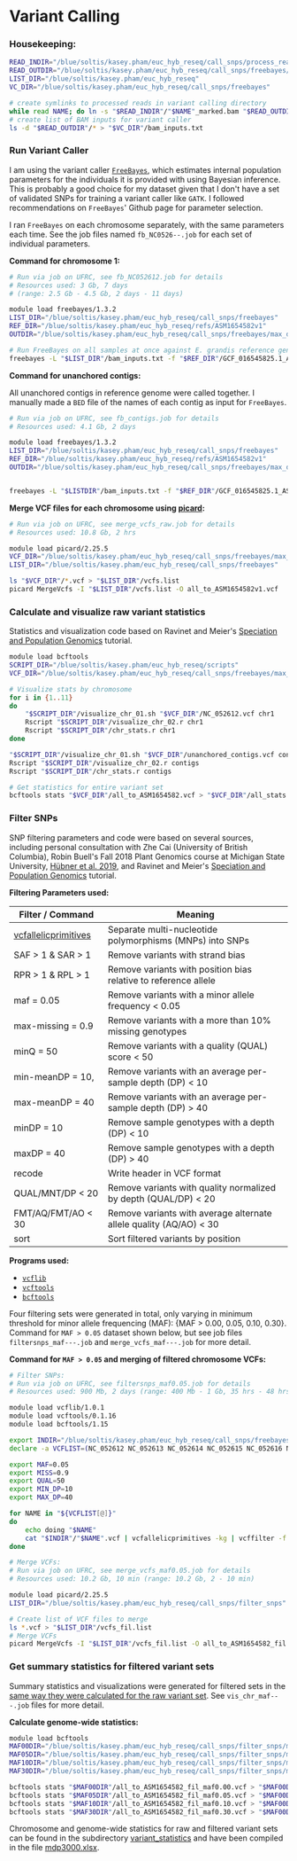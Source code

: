 # Variant Calling

### Housekeeping:
```bash
READ_INDIR="/blue/soltis/kasey.pham/euc_hyb_reseq/call_snps/process_reads/04.markdup"
READ_OUTDIR="/blue/soltis/kasey.pham/euc_hyb_reseq/call_snps/freebayes/reads"
LIST_DIR="/blue/soltis/kasey.pham/euc_hyb_reseq"
VC_DIR="/blue/soltis/kasey.pham/euc_hyb_reseq/call_snps/freebayes"

# create symlinks to processed reads in variant calling directory
while read NAME; do ln -s "$READ_INDIR"/"$NAME"_marked.bam "$READ_OUTDIR"/"$NAME"_marked.bam; done < "$LIST_DIR"/sample_ids.txt
# create list of BAM inputs for variant caller
ls -d "$READ_OUTDIR"/* > "$VC_DIR"/bam_inputs.txt
```

### Run Variant Caller
I am using the variant caller [`FreeBayes`](https://github.com/freebayes/freebayes), which estimates internal population parameters for the individuals it is provided with using Bayesian inference. This is probably a good choice for my dataset given that I don't have a set of validated SNPs for training a variant caller like `GATK`. I followed recommendations on `FreeBayes`' Github page for parameter selection.

I ran `FreeBayes` on each chromosome separately, with the same parameters each time. See the job files named `fb_NC0526--.job` for each set of individual parameters.

**Command for chromosome 1:**

```bash
# Run via job on UFRC, see fb_NC052612.job for details
# Resources used: 3 Gb, 7 days 
# (range: 2.5 Gb - 4.5 Gb, 2 days - 11 days)

module load freebayes/1.3.2
LIST_DIR="/blue/soltis/kasey.pham/euc_hyb_reseq/call_snps/freebayes"
REF_DIR="/blue/soltis/kasey.pham/euc_hyb_reseq/refs/ASM1654582v1"
OUTDIR="/blue/soltis/kasey.pham/euc_hyb_reseq/call_snps/freebayes/max_dp_3000"

# Run FreeBayes on all samples at once against E. grandis reference genome, call sites with a maximum depth of 3000
freebayes -L "$LIST_DIR"/bam_inputs.txt -f "$REF_DIR"/GCF_016545825.1_ASM1654582v1_genomic.fna -r NC_052612.1 -v "$OUTDIR"/NC_052612.vcf -g 3000
```

**Command for unanchored contigs:**

All unanchored contigs in reference genome were called together. I manually made a `BED` file of the names of each contig as input for `FreeBayes`.

```bash
# Run via job on UFRC, see fb_contigs.job for details
# Resources used: 4.1 Gb, 2 days 

module load freebayes/1.3.2
LIST_DIR="/blue/soltis/kasey.pham/euc_hyb_reseq/call_snps/freebayes"
REF_DIR="/blue/soltis/kasey.pham/euc_hyb_reseq/refs/ASM1654582v1"
OUTDIR="/blue/soltis/kasey.pham/euc_hyb_reseq/call_snps/freebayes/max_dp_3000"


freebayes -L "$LISTDIR"/bam_inputs.txt -f "$REF_DIR"/GCF_016545825.1_ASM1654582v1_genomic.fna -t "$LIST_DIR"/ASM1654582_unanchored_contigs.bed  -v "$OUTDIR"/unanchored_contigs.vcf
```

**Merge VCF files for each chromosome using [picard](https://gatk.broadinstitute.org/hc/en-us/articles/360036713331-MergeVcfs-Picard):**

```bash
# Run via job on UFRC, see merge_vcfs_raw.job for details
# Resources used: 10.8 Gb, 2 hrs 

module load picard/2.25.5
VCF_DIR="/blue/soltis/kasey.pham/euc_hyb_reseq/call_snps/freebayes/max_dp_3000"
LIST_DIR="/blue/soltis/kasey.pham/euc_hyb_reseq/call_snps/freebayes"

ls "$VCF_DIR"/*.vcf > "$LIST_DIR"/vcfs.list
picard MergeVcfs -I "$LIST_DIR"/vcfs.list -O all_to_ASM1654582v1.vcf
```

### Calculate and visualize raw variant statistics
Statistics and visualization code based on Ravinet and Meier's [Speciation and Population Genomics](https://speciationgenomics.github.io/) tutorial.

```bash
module load bcftools
SCRIPT_DIR="/blue/soltis/kasey.pham/euc_hyb_reseq/scripts"
VCF_DIR="/blue/soltis/kasey.pham/euc_hyb_reseq/call_snps/freebayes/max_dp_3000"

# Visualize stats by chromosome
for i in {1..11}
do
    "$SCRIPT_DIR"/visualize_chr_01.sh "$VCF_DIR"/NC_052612.vcf chr1
    Rscript "$SCRIPT_DIR"/visualize_chr_02.r chr1
    Rscript "$SCRIPT_DIR"/chr_stats.r chr1
done

"$SCRIPT_DIR"/visualize_chr_01.sh "$VCF_DIR"/unanchored_contigs.vcf contigs
Rscript "$SCRIPT_DIR"/visualize_chr_02.r contigs
Rscript "$SCRIPT_DIR"/chr_stats.r contigs

# Get statistics for entire variant set
bcftools stats "$VCF_DIR"/all_to_ASM1654582.vcf > "$VCF_DIR"/all_stats.txt
```

### Filter SNPs
SNP filtering parameters and code were based on several sources, including personal consultation with Zhe Cai (University of British Columbia), Robin Buell's Fall 2018 Plant Genomics course at Michigan State University, [Hübner et al. 2019](https://doi.org/10.1038/s41477-018-0329-0), and Ravinet and Meier's [Speciation and Population Genomics](https://speciationgenomics.github.io/) tutorial.

**Filtering Parameters used:**

| Filter / Command                            | Meaning                                                             |
| ------------------------------------------- | ------------------------------------------------------------------- |
| [vcfallelicprimitives](https://github.com/vcflib/vcflib/blob/master/doc/vcfallelicprimitives.md) | Separate multi-nucleotide polymorphisms (MNPs) into SNPs |
| SAF > 1 & SAR > 1                           | Remove variants with strand bias                                    |
| RPR > 1 & RPL > 1                           | Remove variants with position bias relative to reference allele     |
| maf = 0.05                                  | Remove variants with a minor allele frequency < 0.05                |
| max-missing = 0.9                           | Remove variants with a more than 10% missing genotypes              |
| minQ = 50                                   | Remove variants with a quality (QUAL) score < 50                    |
| min-meanDP = 10,                            | Remove variants with an average per-sample depth (DP) < 10          |
| max-meanDP = 40                             | Remove variants with an average per-sample depth (DP) > 40          |
| minDP = 10                                  | Remove sample genotypes with a depth (DP) < 10                      |
| maxDP = 40                                  | Remove sample genotypes with a depth (DP) > 40                      |
| recode                                      | Write header in VCF format                                          |
| QUAL/MNT/DP < 20                            | Remove variants with quality normalized by depth (QUAL/DP) < 20     |
| FMT/AQ/FMT/AO < 30                          | Remove variants with average alternate allele quality (AQ/AO) < 30  |
| sort                                        | Sort filtered variants by position                                  |

**Programs used:**

* [`vcflib`](https://github.com/vcflib/vcflib)
* [`vcftools`](https://vcftools.github.io)
* [`bcftools`](https://samtools.github.io/bcftools/bcftools.html)


Four filtering sets were generated in total, only varying in minimum threshold for minor allele frequencing (MAF): {MAF > 0.00, 0.05, 0.10, 0.30}. Command for `MAF > 0.05` dataset shown below, but see job files `filtersnps_maf---.job` and `merge_vcfs_maf---.job` for more detail.

**Command for `MAF > 0.05` and merging of filtered chromosome VCFs:**

```bash
# Filter SNPs:
# Run via job on UFRC, see filtersnps_maf0.05.job for details
# Resources used: 900 Mb, 2 days (range: 400 Mb - 1 Gb, 35 hrs - 48 hrs)

module load vcflib/1.0.1
module load vcftools/0.1.16
module load bcftools/1.15

export INDIR="/blue/soltis/kasey.pham/euc_hyb_reseq/call_snps/freebayes/max_dp_3000"
declare -a VCFLIST=(NC_052612 NC_052613 NC_052614 NC_052615 NC_052616 NC_052617 NC_052618 NC_052619 NC_052620 NC_052621 NC_052622 unanchored_contigs)

export MAF=0.05
export MISS=0.9
export QUAL=50
export MIN_DP=10
export MAX_DP=40

for NAME in "${VCFLIST[@]}"
do
    echo doing "$NAME"
    cat "$INDIR"/"$NAME".vcf | vcfallelicprimitives -kg | vcffilter -f "SAF > 1 & SAR > 1 & RPR > 1 & RPL > 1" | vcftools --vcf - --maf $MAF --max-missing $MISS --minQ $QUAL --min-meanDP $MIN_DP --max-meanDP $MAX_DP --minDP $MIN_DP --maxDP $MAX_DP --recode --stdout | bcftools view -e 'QUAL/FMT/DP<20 & FMT/QA/FMT/AO<30' -O v - | bcftools sort -O v - > "$NAME"_fil.vcf
done

# Merge VCFs:
# Run via job on UFRC, see merge_vcfs_maf0.05.job for details
# Resources used: 10.2 Gb, 10 min (range: 10.2 Gb, 2 - 10 min)

module load picard/2.25.5
LIST_DIR="/blue/soltis/kasey.pham/euc_hyb_reseq/call_snps/filter_snps"

# Create list of VCF files to merge
ls *.vcf > "$LIST_DIR"/vcfs_fil.list
# Merge VCFs
picard MergeVcfs -I "$LIST_DIR"/vcfs_fil.list -O all_to_ASM1654582_fil.vcf
```
### Get summary statistics for filtered variant sets

Summary statistics and visualizations were generated for filtered sets in the [same way they were calculated for the raw variant set](#calculate-and-visualize-raw-variant-statistics). See `vis_chr_maf---.job` files for more detail. 

**Calculate genome-wide statistics:**
```bash
module load bcftools
MAF00DIR="/blue/soltis/kasey.pham/euc_hyb_reseq/call_snps/filter_snps/maf0.00"
MAF05DIR="/blue/soltis/kasey.pham/euc_hyb_reseq/call_snps/filter_snps/maf0.05"
MAF10DIR="/blue/soltis/kasey.pham/euc_hyb_reseq/call_snps/filter_snps/maf0.10"
MAF30DIR="/blue/soltis/kasey.pham/euc_hyb_reseq/call_snps/filter_snps/maf0.30"

bcftools stats "$MAF00DIR"/all_to_ASM1654582_fil_maf0.00.vcf > "$MAF00DIR"/all_fil_maf0.00_stats.txt
bcftools stats "$MAF05DIR"/all_to_ASM1654582_fil_maf0.05.vcf > "$MAF00DIR"/all_fil_maf0.05_stats.txt
bcftools stats "$MAF10DIR"/all_to_ASM1654582_fil_maf0.10.vcf > "$MAF00DIR"/all_fil_maf0.10_stats.txt
bcftools stats "$MAF30DIR"/all_to_ASM1654582_fil_maf0.30.vcf > "$MAF00DIR"/all_fil_maf0.30_stats.txt
```

Chromosome and genome-wide statistics for raw and filtered variant sets can be found in the subdirectory [variant_statistics](https://github.com/kaseykhanhpham/eucalyptus-hybrid-resequencing/tree/main/03.var_calling/variant_statistics) and have been compiled in the file [mdp3000.xlsx](https://github.com/kaseykhanhpham/eucalyptus-hybrid-resequencing/blob/main/03.var_calling/variant_statistics/mdp3000.xlsx).
